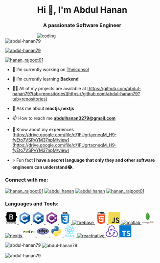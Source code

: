 <h1 align="center">Hi 👋, I'm Abdul Hanan</h1>
<h3 align="center">A passionate Software Engineer</h3>
<img align="right" alt="coding" width="400" src="https://cdn.dribbble.com/users/926537/screenshots/4502924/python-2.gif">
<p align="left"> <img src="https://komarev.com/ghpvc/?username=abdul-hanan79&label=Profile%20views&color=0e75b6&style=flat" alt="abdul-hanan79" /> </p>

<p align="left"> <a href="https://github.com/ryo-ma/github-profile-trophy"><img src="https://github-profile-trophy.vercel.app/?username=abdul-hanan79" alt="abdul-hanan79" /></a> </p>

<p align="left"> <a href="https://twitter.com/hanan_rajpoot01" target="blank"><img src="https://img.shields.io/twitter/follow/hanan_rajpoot01?logo=twitter&style=for-the-badge" alt="hanan_rajpoot01" /></a> </p>

- 🔭 I’m currently working on [Theiconsol](https://theiconsol-in-reactjs.vercel.app/)

- 🌱 I’m currently learning **Backend**

- 👨‍💻 All of my projects are available at [https://github.com/abdul-hanan79?tab=repositories](https://github.com/abdul-hanan79?tab=repositories)

- 💬 Ask me about **reactjs,nextjs**

- 📫 How to reach me **abdulhanan3279@gmail.com**

- 📄 Know about my experiences [https://drive.google.com/file/d/1FUgrtacneqM_H9-fyEto7VSPvYM37npM/view](https://drive.google.com/file/d/1FUgrtacneqM_H9-fyEto7VSPvYM37npM/view)

- ⚡ Fun fact **I have a secret language that only they and other software engineers can understand😂.**

<h3 align="left">Connect with me:</h3>
<p align="left">
<a href="https://twitter.com/hanan_rajpoot01" target="blank"><img align="center" src="https://raw.githubusercontent.com/rahuldkjain/github-profile-readme-generator/master/src/images/icons/Social/twitter.svg" alt="hanan_rajpoot01" height="30" width="40" /></a>
<a href="https://www.linkedin.com/in/abdul-hanan-85430b239/" target="blank"><img align="center" src="https://raw.githubusercontent.com/rahuldkjain/github-profile-readme-generator/master/src/images/icons/Social/linked-in-alt.svg" alt="abdul hanan" height="30" width="40" /></a>
<a href="https://www.facebook.com/profile.php?id=100006756346668" target="blank"><img align="center" src="https://raw.githubusercontent.com/rahuldkjain/github-profile-readme-generator/master/src/images/icons/Social/facebook.svg" alt="abdul hanan" height="30" width="40" /></a>
<a href="https://instagram.com/hanan_rajpoot01" target="blank"><img align="center" src="https://raw.githubusercontent.com/rahuldkjain/github-profile-readme-generator/master/src/images/icons/Social/instagram.svg" alt="hanan_rajpoot01" height="30" width="40" /></a>
</p>

<h3 align="left">Languages and Tools:</h3>
<p align="left"> <a href="https://getbootstrap.com" target="_blank" rel="noreferrer"> <img src="https://raw.githubusercontent.com/devicons/devicon/master/icons/bootstrap/bootstrap-plain-wordmark.svg" alt="bootstrap" width="40" height="40"/> </a> <a href="https://www.cprogramming.com/" target="_blank" rel="noreferrer"> <img src="https://raw.githubusercontent.com/devicons/devicon/master/icons/c/c-original.svg" alt="c" width="40" height="40"/> </a> <a href="https://www.w3schools.com/cpp/" target="_blank" rel="noreferrer"> <img src="https://raw.githubusercontent.com/devicons/devicon/master/icons/cplusplus/cplusplus-original.svg" alt="cplusplus" width="40" height="40"/> </a> <a href="https://www.w3schools.com/cs/" target="_blank" rel="noreferrer"> <img src="https://raw.githubusercontent.com/devicons/devicon/master/icons/csharp/csharp-original.svg" alt="csharp" width="40" height="40"/> </a> <a href="https://www.w3schools.com/css/" target="_blank" rel="noreferrer"> <img src="https://raw.githubusercontent.com/devicons/devicon/master/icons/css3/css3-original-wordmark.svg" alt="css3" width="40" height="40"/> </a> <a href="https://firebase.google.com/" target="_blank" rel="noreferrer"> <img src="https://www.vectorlogo.zone/logos/firebase/firebase-icon.svg" alt="firebase" width="40" height="40"/> </a> <a href="https://www.w3.org/html/" target="_blank" rel="noreferrer"> <img src="https://raw.githubusercontent.com/devicons/devicon/master/icons/html5/html5-original-wordmark.svg" alt="html5" width="40" height="40"/> </a> <a href="https://developer.mozilla.org/en-US/docs/Web/JavaScript" target="_blank" rel="noreferrer"> <img src="https://raw.githubusercontent.com/devicons/devicon/master/icons/javascript/javascript-original.svg" alt="javascript" width="40" height="40"/> </a> <a href="https://www.mathworks.com/" target="_blank" rel="noreferrer"> <img src="https://upload.wikimedia.org/wikipedia/commons/2/21/Matlab_Logo.png" alt="matlab" width="40" height="40"/> </a> <a href="https://www.mongodb.com/" target="_blank" rel="noreferrer"> <img src="https://raw.githubusercontent.com/devicons/devicon/master/icons/mongodb/mongodb-original-wordmark.svg" alt="mongodb" width="40" height="40"/> </a> <a href="https://nextjs.org/" target="_blank" rel="noreferrer"> <img src="https://cdn.worldvectorlogo.com/logos/nextjs-2.svg" alt="nextjs" width="40" height="40"/> </a> <a href="https://nodejs.org" target="_blank" rel="noreferrer"> <img src="https://raw.githubusercontent.com/devicons/devicon/master/icons/nodejs/nodejs-original-wordmark.svg" alt="nodejs" width="40" height="40"/> </a> <a href="https://www.php.net" target="_blank" rel="noreferrer"> <img src="https://raw.githubusercontent.com/devicons/devicon/master/icons/php/php-original.svg" alt="php" width="40" height="40"/> </a> <a href="https://www.python.org" target="_blank" rel="noreferrer"> <img src="https://raw.githubusercontent.com/devicons/devicon/master/icons/python/python-original.svg" alt="python" width="40" height="40"/> </a> <a href="https://reactjs.org/" target="_blank" rel="noreferrer"> <img src="https://raw.githubusercontent.com/devicons/devicon/master/icons/react/react-original-wordmark.svg" alt="react" width="40" height="40"/> </a> <a href="https://reactnative.dev/" target="_blank" rel="noreferrer"> <img src="https://reactnative.dev/img/header_logo.svg" alt="reactnative" width="40" height="40"/> </a> <a href="https://redux.js.org" target="_blank" rel="noreferrer"> <img src="https://raw.githubusercontent.com/devicons/devicon/master/icons/redux/redux-original.svg" alt="redux" width="40" height="40"/> </a> <a href="https://www.typescriptlang.org/" target="_blank" rel="noreferrer"> <img src="https://raw.githubusercontent.com/devicons/devicon/master/icons/typescript/typescript-original.svg" alt="typescript" width="40" height="40"/> </a> </p>

<p><img align="left" src="https://github-readme-stats.vercel.app/api/top-langs?username=abdul-hanan79&show_icons=true&locale=en&layout=compact" alt="abdul-hanan79" /></p>

<p>&nbsp;<img align="center" src="https://github-readme-stats.vercel.app/api?username=abdul-hanan79&show_icons=true&locale=en" alt="abdul-hanan79" /></p>

<p><img align="center" src="https://github-readme-streak-stats.herokuapp.com/?user=abdul-hanan79&" alt="abdul-hanan79" /></p>

